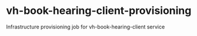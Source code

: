 # vh-book-hearing-client-provisioning
Infrastructure provisioning job for vh-book-hearing-client service
